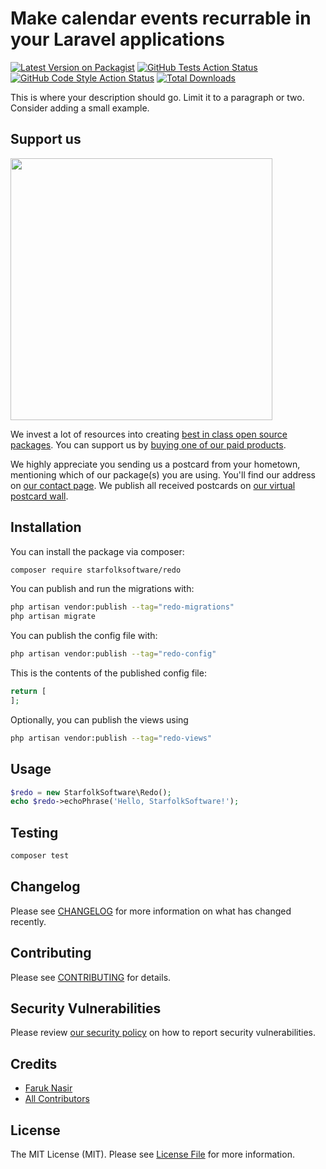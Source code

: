 # Make calendar events recurrable in your Laravel applications

[![Latest Version on Packagist](https://img.shields.io/packagist/v/starfolksoftware/redo.svg?style=flat-square)](https://packagist.org/packages/starfolksoftware/redo)
[![GitHub Tests Action Status](https://img.shields.io/github/workflow/status/starfolksoftware/redo/run-tests?label=tests)](https://github.com/starfolksoftware/redo/actions?query=workflow%3Arun-tests+branch%3Amain)
[![GitHub Code Style Action Status](https://img.shields.io/github/workflow/status/starfolksoftware/redo/Fix%20PHP%20code%20style%20issues?label=code%20style)](https://github.com/starfolksoftware/redo/actions?query=workflow%3A"Fix+PHP+code+style+issues"+branch%3Amain)
[![Total Downloads](https://img.shields.io/packagist/dt/starfolksoftware/redo.svg?style=flat-square)](https://packagist.org/packages/starfolksoftware/redo)

This is where your description should go. Limit it to a paragraph or two. Consider adding a small example.

## Support us

[<img src="https://github-ads.s3.eu-central-1.amazonaws.com/redo.jpg?t=1" width="419px" />](https://spatie.be/github-ad-click/redo)

We invest a lot of resources into creating [best in class open source packages](https://spatie.be/open-source). You can support us by [buying one of our paid products](https://spatie.be/open-source/support-us).

We highly appreciate you sending us a postcard from your hometown, mentioning which of our package(s) you are using. You'll find our address on [our contact page](https://spatie.be/about-us). We publish all received postcards on [our virtual postcard wall](https://spatie.be/open-source/postcards).

## Installation

You can install the package via composer:

```bash
composer require starfolksoftware/redo
```

You can publish and run the migrations with:

```bash
php artisan vendor:publish --tag="redo-migrations"
php artisan migrate
```

You can publish the config file with:

```bash
php artisan vendor:publish --tag="redo-config"
```

This is the contents of the published config file:

```php
return [
];
```

Optionally, you can publish the views using

```bash
php artisan vendor:publish --tag="redo-views"
```

## Usage

```php
$redo = new StarfolkSoftware\Redo();
echo $redo->echoPhrase('Hello, StarfolkSoftware!');
```

## Testing

```bash
composer test
```

## Changelog

Please see [CHANGELOG](CHANGELOG.md) for more information on what has changed recently.

## Contributing

Please see [CONTRIBUTING](CONTRIBUTING.md) for details.

## Security Vulnerabilities

Please review [our security policy](../../security/policy) on how to report security vulnerabilities.

## Credits

- [Faruk Nasir](https://github.com/frknasir)
- [All Contributors](../../contributors)

## License

The MIT License (MIT). Please see [License File](LICENSE.md) for more information.
